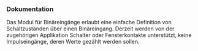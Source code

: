 ﻿### Dokumentation

Das Modul für Binäreingänge erlaubt eine einfache Definition von Schaltzuständen über einen Binäreingang. Derzeit werden von der zugehörigen Applikation Schalter oder Fensterkontakte unterstützt, keine Impulseingänge, deren Werte gezählt werden sollen.
